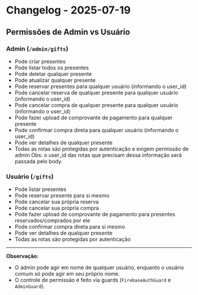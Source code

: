 # Changelog - 2025-07-19

## Permissões de Admin vs Usuário

### Admin (`/admin/gifts`)
- Pode criar presentes
- Pode listar todos os presentes
- Pode deletar qualquer presente
- Pode atualizar qualquer presente
- Pode reservar presentes para qualquer usuário (informando o user_id)
- Pode cancelar reserva de qualquer presente para qualquer usuário (informando o user_id)
- Pode cancelar compra de qualquer presente para qualquer usuário (informando o user_id)
- Pode fazer upload de comprovante de pagamento para qualquer presente
- Pode confirmar compra direta para qualquer usuário (informando o user_id)
- Pode ver detalhes de qualquer presente
- Todas as rotas são protegidas por autenticação e exigem permissão de admin
Obs: o user_id das rotas que precisam dessa informação será passada pelo body.

### Usuário (`/gifts`)
- Pode listar presentes
- Pode reservar presente para si mesmo
- Pode cancelar sua própria reserva
- Pode cancelar sua própria compra
- Pode fazer upload de comprovante de pagamento para presentes reservados/comprados por ele
- Pode confirmar compra direta para si mesmo
- Pode ver detalhes de qualquer presente
- Todas as rotas são protegidas por autenticação

---

**Observação:**
- O admin pode agir em nome de qualquer usuário, enquanto o usuário comum só pode agir em seu próprio nome.
- O controle de permissão é feito via guards (`FirebaseAuthGuard` e `AdminGuard`).
